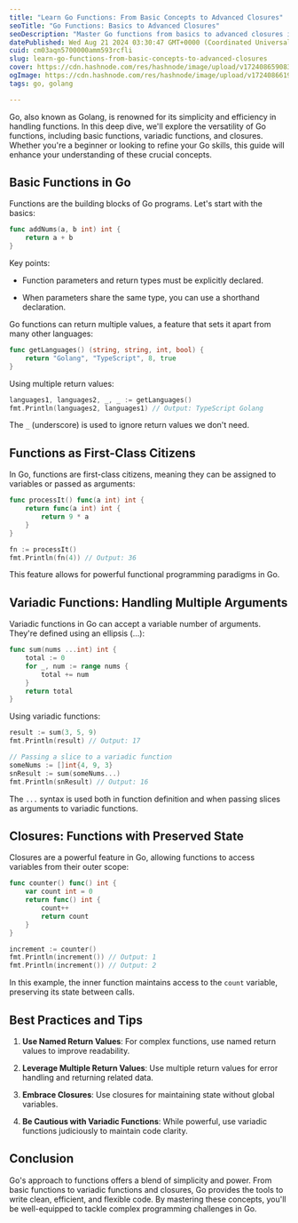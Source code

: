 ```yaml
---
title: "Learn Go Functions: From Basic Concepts to Advanced Closures"
seoTitle: "Go Functions: Basics to Advanced Closures"
seoDescription: "Master Go functions from basics to advanced closures in this comprehensive guide, perfect for beginners and pros alike"
datePublished: Wed Aug 21 2024 03:30:47 GMT+0000 (Coordinated Universal Time)
cuid: cm03aqn5700000amm593rcfli
slug: learn-go-functions-from-basic-concepts-to-advanced-closures
cover: https://cdn.hashnode.com/res/hashnode/image/upload/v1724086590838/f481c7d0-e0b3-47ff-86ad-f27c250bcf12.png
ogImage: https://cdn.hashnode.com/res/hashnode/image/upload/v1724086619995/ca217a75-f392-48d2-9a8d-e55a84e526a4.png
tags: go, golang

---
```


Go, also known as Golang, is renowned for its simplicity and efficiency in handling functions. In this deep dive, we'll explore the versatility of Go functions, including basic functions, variadic functions, and closures. Whether you're a beginner or looking to refine your Go skills, this guide will enhance your understanding of these crucial concepts.

## Basic Functions in Go

Functions are the building blocks of Go programs. Let's start with the basics:

```go
func addNums(a, b int) int {
    return a + b
}
```

Key points:

* Function parameters and return types must be explicitly declared.
    
* When parameters share the same type, you can use a shorthand declaration.
    

Go functions can return multiple values, a feature that sets it apart from many other languages:

```go
func getLanguages() (string, string, int, bool) {
    return "Golang", "TypeScript", 8, true
}
```

Using multiple return values:

```go
languages1, languages2, _, _ := getLanguages()
fmt.Println(languages2, languages1) // Output: TypeScript Golang
```

The `_` (underscore) is used to ignore return values we don't need.

## Functions as First-Class Citizens

In Go, functions are first-class citizens, meaning they can be assigned to variables or passed as arguments:

```go
func processIt() func(a int) int {
    return func(a int) int {
        return 9 * a
    }
}

fn := processIt()
fmt.Println(fn(4)) // Output: 36
```

This feature allows for powerful functional programming paradigms in Go.

## Variadic Functions: Handling Multiple Arguments

Variadic functions in Go can accept a variable number of arguments. They're defined using an ellipsis (...):

```go
func sum(nums ...int) int {
    total := 0
    for _, num := range nums {
        total += num
    }
    return total
}
```

Using variadic functions:

```go
result := sum(3, 5, 9)
fmt.Println(result) // Output: 17

// Passing a slice to a variadic function
someNums := []int{4, 9, 3}
snResult := sum(someNums...)
fmt.Println(snResult) // Output: 16
```

The `...` syntax is used both in function definition and when passing slices as arguments to variadic functions.

## Closures: Functions with Preserved State

Closures are a powerful feature in Go, allowing functions to access variables from their outer scope:

```go
func counter() func() int {
    var count int = 0
    return func() int {
        count++
        return count
    }
}

increment := counter()
fmt.Println(increment()) // Output: 1
fmt.Println(increment()) // Output: 2
```

In this example, the inner function maintains access to the `count` variable, preserving its state between calls.

## Best Practices and Tips

1. **Use Named Return Values**: For complex functions, use named return values to improve readability.
    
2. **Leverage Multiple Return Values**: Use multiple return values for error handling and returning related data.
    
3. **Embrace Closures**: Use closures for maintaining state without global variables.
    
4. **Be Cautious with Variadic Functions**: While powerful, use variadic functions judiciously to maintain code clarity.
    

## Conclusion

Go's approach to functions offers a blend of simplicity and power. From basic functions to variadic functions and closures, Go provides the tools to write clean, efficient, and flexible code. By mastering these concepts, you'll be well-equipped to tackle complex programming challenges in Go.